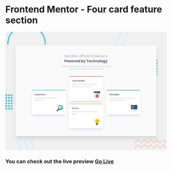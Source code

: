 # Frontend Mentor - Four card feature section

![Design preview for the Four card feature section coding challenge](./design/desktop-preview.jpg)

### You can check out the live preview [Go Live](https://card-feature-component.netlify.app/)

